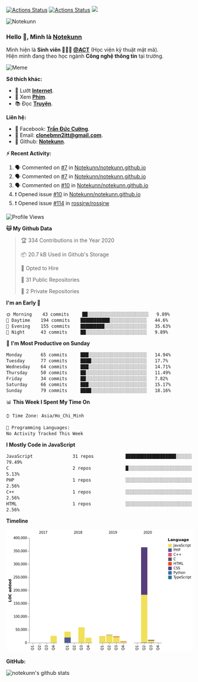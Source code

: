 [![Actions Status](https://github.com/Notekunn/Notekunn/workflows/wakatime-stats/badge.svg)](https://github.com/Notekunn/Notekunn/actions)
[![Actions Status](https://github.com/Notekunn/Notekunn/workflows/update-gh-activity/badge.svg)](https://github.com/Notekunn/Notekunn/actions)
![](https://visitor-badge.glitch.me/badge?page_id=guilyx.guilyx)

![Notekunn](https://count.getloli.com/get/@notekunn)

### Hello 👋, Mình là [Notekunn](https://Notekunn.github.io) 
Mình hiện là **Sinh viên 👨🏽‍💼 [@ACT](http://actvn.edu.vn/)** (Học viện kỹ thuật mật mã). <br />
Hiện mình đang theo học ngành **Công nghệ thông tin** tại trường. <br />

![Meme](https://media1.tenor.com/images/1c6140897565e34a4e98f618e220dc0d/tenor.gif)

**Sở thích khác:**

- 📖 Lướt **[Internet](https://www.google.com.vn)**.
- 👀 Xem **[Phim](https://www.google.com.vn)**.
- 📚 Đọc **[Truyện](https://truyencv.com/)**.

**Liên hệ:**

- 🐋 Facebook: **[Trần Đức Cường](https://www.facebook.com/ShiinDz)**.
- 🐍 Email: **[clonebmn2itt@gmail.com](mailto:clonebmn2itt@gmail.com)**.
- 🐬 Github: **[Notekunn](https://github.com/Notekunn)**.

**:zap: Recent Activity:**

<!--START_SECTION:activity-->
1. 🗣 Commented on [#7](https://github.com/Notekunn/notekunn.github.io/issues/7) in [Notekunn/notekunn.github.io](https://github.com/Notekunn/notekunn.github.io)
2. 🗣 Commented on [#7](https://github.com/Notekunn/notekunn.github.io/issues/7) in [Notekunn/notekunn.github.io](https://github.com/Notekunn/notekunn.github.io)
3. 🗣 Commented on [#10](https://github.com/Notekunn/notekunn.github.io/issues/10) in [Notekunn/notekunn.github.io](https://github.com/Notekunn/notekunn.github.io)
4. ❗️ Opened issue [#10](https://github.com/Notekunn/notekunn.github.io/issues/10) in [Notekunn/notekunn.github.io](https://github.com/Notekunn/notekunn.github.io)
5. ❗️ Opened issue [#114](https://github.com/rossjrw/rossjrw/issues/114) in [rossjrw/rossjrw](https://github.com/rossjrw/rossjrw)
<!--END_SECTION:activity-->

<!--START_SECTION:waka-->
![Profile Views](http://img.shields.io/badge/Profile%20Views-18-blue)

**🐱 My Github Data** 

> 🏆 334 Contributions in the Year 2020
 > 
> 📦 20.7 kB Used in Github's Storage 
 > 
> 💼 Opted to Hire
 > 
> 📜 31 Public Repositories
 > 
> 🔑 2 Private Repositories 

**I'm an Early 🐤** 

```text
🌞 Morning    43 commits     ██░░░░░░░░░░░░░░░░░░░░░░░   9.89% 
🌆 Daytime    194 commits    ███████████░░░░░░░░░░░░░░   44.6% 
🌃 Evening    155 commits    █████████░░░░░░░░░░░░░░░░   35.63% 
🌙 Night      43 commits     ██░░░░░░░░░░░░░░░░░░░░░░░   9.89%

```
📅 **I'm Most Productive on Sunday** 

```text
Monday       65 commits     ███░░░░░░░░░░░░░░░░░░░░░░   14.94% 
Tuesday      77 commits     ████░░░░░░░░░░░░░░░░░░░░░   17.7% 
Wednesday    64 commits     ███░░░░░░░░░░░░░░░░░░░░░░   14.71% 
Thursday     50 commits     ██░░░░░░░░░░░░░░░░░░░░░░░   11.49% 
Friday       34 commits     ██░░░░░░░░░░░░░░░░░░░░░░░   7.82% 
Saturday     66 commits     ███░░░░░░░░░░░░░░░░░░░░░░   15.17% 
Sunday       79 commits     ████░░░░░░░░░░░░░░░░░░░░░   18.16%

```


📊 **This Week I Spent My Time On** 

```text
⌚︎ Time Zone: Asia/Ho_Chi_Minh

💬 Programming Languages: 
No Activity Tracked This Week

```

**I Mostly Code in JavaScript** 

```text
JavaScript               31 repos            ███████████████████░░░░░░   79.49% 
C                        2 repos             █░░░░░░░░░░░░░░░░░░░░░░░░   5.13% 
PHP                      1 repos             ░░░░░░░░░░░░░░░░░░░░░░░░░   2.56% 
C++                      1 repos             ░░░░░░░░░░░░░░░░░░░░░░░░░   2.56% 
HTML                     1 repos             ░░░░░░░░░░░░░░░░░░░░░░░░░   2.56%

```


**Timeline**

![Chart not found](https://github.com/Notekunn/Notekunn/blob/master/charts/bar_graph.png) 


<!--END_SECTION:waka-->
**GitHub:**

![notekunn's github stats](https://github-readme-stats.vercel.app/api?username=notekunn&show_icons=true&hide_border=true)
